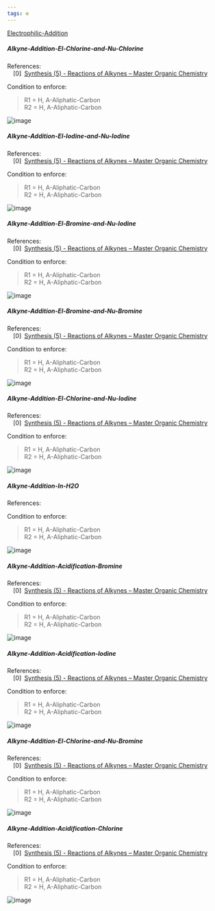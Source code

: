 ```yaml
---
tags: ⚙️
---
```


[Electrophilic-Addition](/notes/Additions/Electrophilic-Addition/Electrophilic-Addition.md)
 
##### Alkyne-Addition-El-Chlorine-and-Nu-Chlorine

References:   
 [0] [Synthesis (5) - Reactions of Alkynes – Master Organic Chemistry](https://www.masterorganicchemistry.com/2014/01/29/synthesis-5-reactions-of-alkynes/)  
 


 
  Condition to enforce: 
> R1 = H, A-Aliphatic-Carbon  
> R2 = H, A-Aliphatic-Carbon  
> 




![image](/notes/images/Alkyne-Addition-El-Chlorine-and-Nu-Chlorine.png)

##### Alkyne-Addition-El-Iodine-and-Nu-Iodine

References:   
 [0] [Synthesis (5) - Reactions of Alkynes – Master Organic Chemistry](https://www.masterorganicchemistry.com/2014/01/29/synthesis-5-reactions-of-alkynes/)  
 


 
  Condition to enforce: 
> R1 = H, A-Aliphatic-Carbon  
> R2 = H, A-Aliphatic-Carbon  
> 




![image](/notes/images/Alkyne-Addition-El-Iodine-and-Nu-Iodine.png)

##### Alkyne-Addition-El-Bromine-and-Nu-Iodine

References:   
 [0] [Synthesis (5) - Reactions of Alkynes – Master Organic Chemistry](https://www.masterorganicchemistry.com/2014/01/29/synthesis-5-reactions-of-alkynes/)  
 


 
  Condition to enforce: 
> R1 = H, A-Aliphatic-Carbon  
> R2 = H, A-Aliphatic-Carbon  
> 




![image](/notes/images/Alkyne-Addition-El-Bromine-and-Nu-Iodine.png)

##### Alkyne-Addition-El-Bromine-and-Nu-Bromine

References:   
 [0] [Synthesis (5) - Reactions of Alkynes – Master Organic Chemistry](https://www.masterorganicchemistry.com/2014/01/29/synthesis-5-reactions-of-alkynes/)  
 


 
  Condition to enforce: 
> R1 = H, A-Aliphatic-Carbon  
> R2 = H, A-Aliphatic-Carbon  
> 




![image](/notes/images/Alkyne-Addition-El-Bromine-and-Nu-Bromine.png)

##### Alkyne-Addition-El-Chlorine-and-Nu-Iodine

References:   
 [0] [Synthesis (5) - Reactions of Alkynes – Master Organic Chemistry](https://www.masterorganicchemistry.com/2014/01/29/synthesis-5-reactions-of-alkynes/)  
 


 
  Condition to enforce: 
> R1 = H, A-Aliphatic-Carbon  
> R2 = H, A-Aliphatic-Carbon  
> 




![image](/notes/images/Alkyne-Addition-El-Chlorine-and-Nu-Iodine.png)

##### Alkyne-Addition-In-H2O

References: 


 
  Condition to enforce: 
> R1 = H, A-Aliphatic-Carbon  
> R2 = H, A-Aliphatic-Carbon  
> 




![image](/notes/images/Alkyne-Addition-In-H2O.png)

##### Alkyne-Addition-Acidification-Bromine

References:   
 [0] [Synthesis (5) - Reactions of Alkynes – Master Organic Chemistry](https://www.masterorganicchemistry.com/2014/01/29/synthesis-5-reactions-of-alkynes/)  
 


 
  Condition to enforce: 
> R1 = H, A-Aliphatic-Carbon  
> R2 = H, A-Aliphatic-Carbon  
> 




![image](/notes/images/Alkyne-Addition-Acidification-Bromine.png)

##### Alkyne-Addition-Acidification-Iodine

References:   
 [0] [Synthesis (5) - Reactions of Alkynes – Master Organic Chemistry](https://www.masterorganicchemistry.com/2014/01/29/synthesis-5-reactions-of-alkynes/)  
 


 
  Condition to enforce: 
> R1 = H, A-Aliphatic-Carbon  
> R2 = H, A-Aliphatic-Carbon  
> 




![image](/notes/images/Alkyne-Addition-Acidification-Iodine.png)

##### Alkyne-Addition-El-Chlorine-and-Nu-Bromine

References:   
 [0] [Synthesis (5) - Reactions of Alkynes – Master Organic Chemistry](https://www.masterorganicchemistry.com/2014/01/29/synthesis-5-reactions-of-alkynes/)  
 


 
  Condition to enforce: 
> R1 = H, A-Aliphatic-Carbon  
> R2 = H, A-Aliphatic-Carbon  
> 




![image](/notes/images/Alkyne-Addition-El-Chlorine-and-Nu-Bromine.png)

##### Alkyne-Addition-Acidification-Chlorine

References:   
 [0] [Synthesis (5) - Reactions of Alkynes – Master Organic Chemistry](https://www.masterorganicchemistry.com/2014/01/29/synthesis-5-reactions-of-alkynes/)  
 


 
  Condition to enforce: 
> R1 = H, A-Aliphatic-Carbon  
> R2 = H, A-Aliphatic-Carbon  
> 




![image](/notes/images/Alkyne-Addition-Acidification-Chlorine.png)

